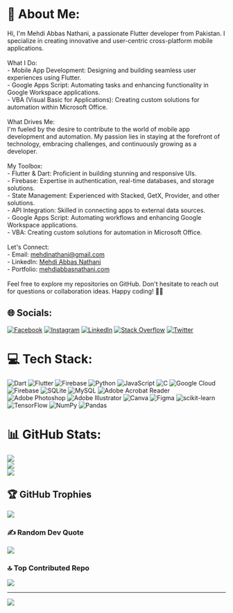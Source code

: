 # 💫 About Me:
Hi, I'm Mehdi Abbas Nathani, a passionate Flutter developer from Pakistan. I specialize in creating innovative and user-centric cross-platform mobile applications.<br><br>What I Do:<br>- Mobile App Development: Designing and building seamless user experiences using Flutter.<br>- Google Apps Script: Automating tasks and enhancing functionality in Google Workspace applications.<br>- VBA (Visual Basic for Applications): Creating custom solutions for automation within Microsoft Office.<br><br>What Drives Me:<br>I'm fueled by the desire to contribute to the world of mobile app development and automation. My passion lies in staying at the forefront of technology, embracing challenges, and continuously growing as a developer.<br><br>My Toolbox:<br>- Flutter & Dart: Proficient in building stunning and responsive UIs.<br>- Firebase: Expertise in authentication, real-time databases, and storage solutions.<br>- State Management: Experienced with Stacked, GetX, Provider, and other solutions.<br>- API Integration: Skilled in connecting apps to external data sources.<br>- Google Apps Script: Automating workflows and enhancing Google Workspace applications.<br>- VBA: Creating custom solutions for automation in Microsoft Office.<br><br>Let's Connect:<br>- Email: mehdinathani@gmail.com<br>- LinkedIn: [Mehdi Abbas Nathani](https://www.linkedin.com/in/mehdiabbasnathani/)<br>- Portfolio: [mehdiabbasnathani.com](https://www.mehdiabbasnathani.com/)<br><br>Feel free to explore my repositories on GitHub. Don't hesitate to reach out for questions or collaboration ideas. Happy coding! 👨‍💻<br>


## 🌐 Socials:
[![Facebook](https://img.shields.io/badge/Facebook-%231877F2.svg?logo=Facebook&logoColor=white)](https://facebook.com/mehdinathani) [![Instagram](https://img.shields.io/badge/Instagram-%23E4405F.svg?logo=Instagram&logoColor=white)](https://instagram.com/mehdinathani) [![LinkedIn](https://img.shields.io/badge/LinkedIn-%230077B5.svg?logo=linkedin&logoColor=white)](https://linkedin.com/in/mehdinathani) [![Stack Overflow](https://img.shields.io/badge/-Stackoverflow-FE7A16?logo=stack-overflow&logoColor=white)](https://stackoverflow.com/users/14418455) [![Twitter](https://img.shields.io/badge/Twitter-%231DA1F2.svg?logo=Twitter&logoColor=white)](https://twitter.com/mehdinathani) 

# 💻 Tech Stack:
![Dart](https://img.shields.io/badge/dart-%230175C2.svg?style=for-the-badge&logo=dart&logoColor=white) ![Flutter](https://img.shields.io/badge/Flutter-%2302569B.svg?style=for-the-badge&logo=Flutter&logoColor=white) ![Firebase](https://img.shields.io/badge/Firebase-039BE5?style=for-the-badge&logo=Firebase&logoColor=white) ![Python](https://img.shields.io/badge/python-3670A0?style=for-the-badge&logo=python&logoColor=ffdd54) ![JavaScript](https://img.shields.io/badge/javascript-%23323330.svg?style=for-the-badge&logo=javascript&logoColor=%23F7DF1E) ![C](https://img.shields.io/badge/c-%2300599C.svg?style=for-the-badge&logo=c&logoColor=white) ![Google Cloud](https://img.shields.io/badge/GoogleCloud-%234285F4.svg?style=for-the-badge&logo=google-cloud&logoColor=white) ![Firebase](https://img.shields.io/badge/firebase-%23039BE5.svg?style=for-the-badge&logo=firebase) ![SQLite](https://img.shields.io/badge/sqlite-%2307405e.svg?style=for-the-badge&logo=sqlite&logoColor=white) ![MySQL](https://img.shields.io/badge/mysql-%2300000f.svg?style=for-the-badge&logo=mysql&logoColor=white) ![Adobe Acrobat Reader](https://img.shields.io/badge/Adobe%20Acrobat%20Reader-EC1C24.svg?style=for-the-badge&logo=Adobe%20Acrobat%20Reader&logoColor=white) ![Adobe Photoshop](https://img.shields.io/badge/adobe%20photoshop-%2331A8FF.svg?style=for-the-badge&logo=adobe%20photoshop&logoColor=white) ![Adobe Illustrator](https://img.shields.io/badge/adobe%20illustrator-%23FF9A00.svg?style=for-the-badge&logo=adobe%20illustrator&logoColor=white) ![Canva](https://img.shields.io/badge/Canva-%2300C4CC.svg?style=for-the-badge&logo=Canva&logoColor=white) ![Figma](https://img.shields.io/badge/figma-%23F24E1E.svg?style=for-the-badge&logo=figma&logoColor=white) ![scikit-learn](https://img.shields.io/badge/scikit--learn-%23F7931E.svg?style=for-the-badge&logo=scikit-learn&logoColor=white) ![TensorFlow](https://img.shields.io/badge/TensorFlow-%23FF6F00.svg?style=for-the-badge&logo=TensorFlow&logoColor=white) ![NumPy](https://img.shields.io/badge/numpy-%23013243.svg?style=for-the-badge&logo=numpy&logoColor=white) ![Pandas](https://img.shields.io/badge/pandas-%23150458.svg?style=for-the-badge&logo=pandas&logoColor=white)
# 📊 GitHub Stats:
![](https://github-readme-stats.vercel.app/api?username=mehdinathani&theme=dark&hide_border=false&include_all_commits=false&count_private=false)<br/>
![](https://github-readme-streak-stats.herokuapp.com/?user=mehdinathani&theme=dark&hide_border=false)<br/>
![](https://github-readme-stats.vercel.app/api/top-langs/?username=mehdinathani&theme=dark&hide_border=false&include_all_commits=false&count_private=false&layout=compact)

## 🏆 GitHub Trophies
![](https://github-profile-trophy.vercel.app/?username=mehdinathani&theme=radical&no-frame=false&no-bg=false&margin-w=4)

### ✍️ Random Dev Quote
![](https://quotes-github-readme.vercel.app/api?type=horizontal&theme=radical)

### 🔝 Top Contributed Repo
![](https://github-contributor-stats.vercel.app/api?username=mehdinathani&limit=5&theme=dark&combine_all_yearly_contributions=true)

---
[![](https://visitcount.itsvg.in/api?id=mehdinathani&icon=0&color=0)](https://visitcount.itsvg.in)

<!-- Proudly created with GPRM ( https://gprm.itsvg.in ) -->
